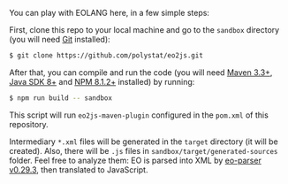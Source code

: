 You can play with EOLANG here, in a few simple steps:

First, clone this repo to your local machine and go
to the `sandbox` directory (you will need
[Git](https://git-scm.com/book/en/v2/Getting-Started-Installing-Git)
installed):

```bash
$ git clone https://github.com/polystat/eo2js.git
```

After that, you can compile and run the code (you will need
[Maven 3.3+](https://maven.apache.org/), 
[Java SDK 8+](https://www.java.com/en/download/) 
and [NPM 8.1.2+](https://www.npmjs.com/package/npm) installed) by running:

```bash
$ npm run build -- sandbox
```

This script will run `eo2js-maven-plugin` configured in the `pom.xml` of this repository.

Intermediary `*.xml` files will be generated in the `target` directory (it will
be created). Also, there will be `.js` files in `sandbox/target/generated-sources` folder. Feel free to analyze
them: EO is parsed into XML by [eo-parser v0.29.3](https://mvnrepository.com/artifact/org.eolang/eo-parser), then translated to JavaScript.